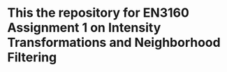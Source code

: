 # This the repository for EN3160 Assignment 1 on Intensity Transformations and Neighborhood Filtering